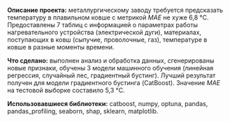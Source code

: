**Описание проекта:** металлургическому заводу требуется предсказать температуру в плавильном ковше с метрикой *MAE* не хуже 6,8 °C. Предоставлены 7 таблиц с информацией о параметрах работы нагревательного устройства (электрической дуги), материалах, поступающих в ковш (сыпучие, проволочные, газ), температуре в ковше в разные моменты времени.

**Что сделано:** выполнен анализ и обработка данных, сгенерированы новые признаки, обучены 3 модели машинного обучения (линейная регрессия, случайный лес, градиентный бустинг). Лучший результат получен для модели градиентного бустинга (CatBoost). Значение *MAE* на тестовой выборке составило 5,3 °C.

**Использовавшиеся библиотеки:** catboost, numpy, optuna, pandas, pandas_profiling, seaborn, shap, sklearn, matplotlib.
